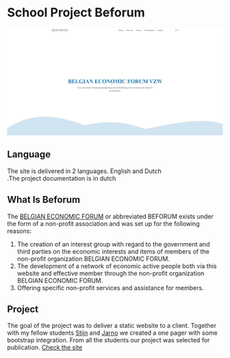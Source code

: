 # School Project Beforum
![](https://github.com/Liedev/beforum/blob/main/beforum.JPG)

## Language

The site is delivered in 2 languages. English and Dutch<br />
.The project documentation is in dutch

## What Is Beforum

The [BELGIAN ECONOMIC FORUM](http://beforum.be/) or abbreviated BEFORUM exists under the form of a non-profit association and was set up for the following reasons:

1. The creation of an interest group with regard to the government and third parties on the economic interests and items of members of the non-profit organization BELGIAN ECONOMIC FORUM.
2. The development of a network of economic active people both via this website and effective member through the non-profit organization BELGIAN ECONOMIC FORUM.
3. Offering specific non-profit services and assistance for members.


## Project

The goal of the project was to deliver a static website to a client. 
Together with my fellow students <a href="http://www.stijnbeckers.digital/" target="_blank">Stijn</a> and <a href="https://jarnopeeters.be/" target="_blank">Jarno</a> we created a one pager with some bootstrap integration.
From all the students our project was selected for publication.
<a href="http://beforum.be/" target="_blank">Check the site</a>


